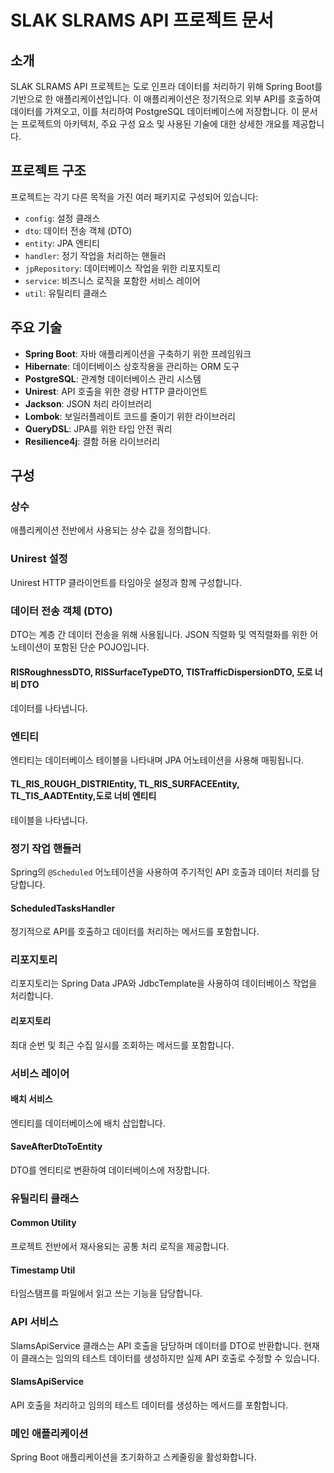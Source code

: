 # SLAK SLRAMS API 프로젝트 문서

## 소개
SLAK SLRAMS API 프로젝트는 도로 인프라 데이터를 처리하기 위해 Spring Boot를 기반으로 한 애플리케이션입니다. 이 애플리케이션은 정기적으로 외부 API를 호출하여 데이터를 가져오고, 이를 처리하여 PostgreSQL 데이터베이스에 저장합니다. 이 문서는 프로젝트의 아키텍처, 주요 구성 요소 및 사용된 기술에 대한 상세한 개요를 제공합니다.

## 프로젝트 구조
프로젝트는 각기 다른 목적을 가진 여러 패키지로 구성되어 있습니다:

- `config`: 설정 클래스
- `dto`: 데이터 전송 객체 (DTO)
- `entity`: JPA 엔티티
- `handler`: 정기 작업을 처리하는 핸들러
- `jpRepository`: 데이터베이스 작업을 위한 리포지토리
- `service`: 비즈니스 로직을 포함한 서비스 레이어
- `util`: 유틸리티 클래스

## 주요 기술
- **Spring Boot**: 자바 애플리케이션을 구축하기 위한 프레임워크
- **Hibernate**: 데이터베이스 상호작용을 관리하는 ORM 도구
- **PostgreSQL**: 관계형 데이터베이스 관리 시스템
- **Unirest**: API 호출을 위한 경량 HTTP 클라이언트
- **Jackson**: JSON 처리 라이브러리
- **Lombok**: 보일러플레이트 코드를 줄이기 위한 라이브러리
- **QueryDSL**: JPA를 위한 타입 안전 쿼리
- **Resilience4j**: 결함 허용 라이브러리

## 구성

### 상수
애플리케이션 전반에서 사용되는 상수 값을 정의합니다.

### Unirest 설정
Unirest HTTP 클라이언트를 타임아웃 설정과 함께 구성합니다.

### 데이터 전송 객체 (DTO)
DTO는 계층 간 데이터 전송을 위해 사용됩니다.  JSON 직렬화 및 역직렬화를 위한 어노테이션이 포함된 단순 POJO입니다.

#### RISRoughnessDTO, RISSurfaceTypeDTO, TISTrafficDispersionDTO, 도로 너비 DTO
 데이터를 나타냅니다.

### 엔티티
엔티티는 데이터베이스 테이블을 나타내며 JPA 어노테이션을 사용해 매핑됩니다.

#### TL_RIS_ROUGH_DISTRIEntity, TL_RIS_SURFACEEntity, TL_TIS_AADTEntity,도로 너비 엔티티
 테이블을 나타냅니다.

### 정기 작업 핸들러
Spring의 `@Scheduled` 어노테이션을 사용하여 주기적인 API 호출과 데이터 처리를 담당합니다.

#### ScheduledTasksHandler
정기적으로 API를 호출하고 데이터를 처리하는 메서드를 포함합니다.

### 리포지토리
리포지토리는 Spring Data JPA와 JdbcTemplate을 사용하여 데이터베이스 작업을 처리합니다.

#### 리포지토리
최대 순번 및 최근 수집 일시를 조회하는 메서드를 포함합니다.

### 서비스 레이어
#### 배치 서비스
엔티티를 데이터베이스에 배치 삽입합니다.

#### SaveAfterDtoToEntity
DTO를 엔티티로 변환하여 데이터베이스에 저장합니다.

### 유틸리티 클래스
#### Common Utility
프로젝트 전반에서 재사용되는 공통 처리 로직을 제공합니다.

#### Timestamp Util
타임스탬프를 파일에서 읽고 쓰는 기능을 담당합니다.

### API 서비스
SlamsApiService 클래스는 API 호출을 담당하며 데이터를 DTO로 반환합니다. 현재 이 클래스는 임의의 테스트 데이터를 생성하지만 실제 API 호출로 수정할 수 있습니다.

#### SlamsApiService
API 호출을 처리하고 임의의 테스트 데이터를 생성하는 메서드를 포함합니다.

### 메인 애플리케이션
Spring Boot 애플리케이션을 초기화하고 스케줄링을 활성화합니다.
